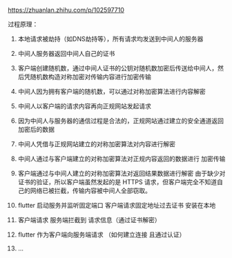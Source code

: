 https://zhuanlan.zhihu.com/p/102597710


过程原理：

1. 本地请求被劫持（如DNS劫持等），所有请求均发送到中间人的服务器
2. 中间人服务器返回中间人自己的证书
3. 客户端创建随机数，通过中间人证书的公钥对随机数加密后传送给中间人，然后凭随机数构造对称加密对传输内容进行加密传输
4. 中间人因为拥有客户端的随机数，可以通过对称加密算法进行内容解密
5. 中间人以客户端的请求内容再向正规网站发起请求
6. 因为中间人与服务器的通信过程是合法的，正规网站通过建立的安全通道返回加密后的数据
7. 中间人凭借与正规网站建立的对称加密算法对内容进行解密
8. 中间人通过与客户端建立的对称加密算法对正规内容返回的数据进行 加密传输
9. 客户端通过与中间人建立的对称加密算法对返回结果数据进行解密
由于缺少对证书的验证，所以客户端虽然发起的是 HTTPS 请求，但客户端完全不知道自己的网络已被拦截，传输内容被中间人全部窃取。



1. flutter 启动服务并监听固定端口  客户端请求固定地址过去证书 安装在本地
2. 客户端请求 服务端拦截到 请求信息（通过证书解密）
3. flutter 作为客户端向服务端请求 （如何建立连接 且通过认证）
4. ...